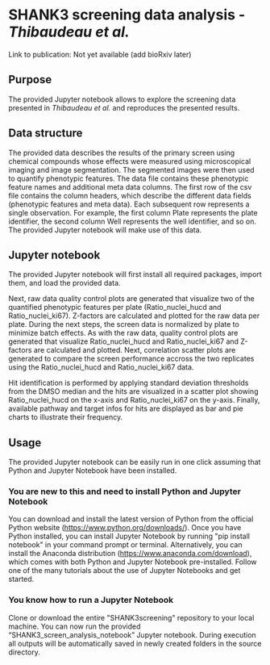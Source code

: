 # SHANK3 screening data analysis - *Thibaudeau et al.*

Link to publication: Not yet available (add bioRxiv later)

## Purpose
The provided Jupyter notebook allows to explore the screening data presented in *Thibaudeau et al.* and reproduces the presented results. 

## Data structure
The provided data describes the results of the primary screen using chemical compounds whose effects were measured using microscopical imaging and image segmentation. The segmented images were then used to quantify phenotypic features. The data file contains these phenotypic feature names and additional meta data columns. The first row of the csv file contains the column headers, which describe the different data fields (phenotypic features and meta data). Each subsequent row represents a single observation. For example, the first column Plate represents the plate identifier, the second column Well represents the well identifier, and so on. The provided Jupyter notebook will make use of this data.

## Jupyter notebook
The provided Jupyter notebook will first install all required packages, import them, and load the provided data. 

Next, raw data quality control plots are generated that visualize two of the quantified phenotypic features per plate (Ratio_nuclei_hucd and Ratio_nuclei_ki67). Z-factors are calculated and plotted for the raw data per plate. During the next steps, the screen data is normalized by plate to minimize batch effects. As with the raw data, quality control plots are generated that visualize Ratio_nuclei_hucd and Ratio_nuclei_ki67 and Z-factors are calculated and plotted. Next, correlation scatter plots are generated to compare the screen performance accross the two replicates using the Ratio_nuclei_hucd and Ratio_nuclei_ki67 data.

Hit identification is performed by applying standard deviation thresholds from the DMSO median and the hits are visualized in a scatter plot showing Ratio_nuclei_hucd on the x-axis and Ratio_nuclei_ki67 on the y-axis. Finally, available pathway and target infos for hits are displayed as bar and pie charts to illustrate their frequency.

## Usage
The provided Jupyter notebook can be easily run in one click assuming that Python and Jupyter Notebook have been installed.

### You are new to this and need to install Python and Jupyter Notebook
You can download and install the latest version of Python from the official Python website (https://www.python.org/downloads/). Once you have Python installed, you can install Jupyter Notebook by running "pip install notebook" in your command prompt or terminal. Alternatively, you can install the Anaconda distribution (https://www.anaconda.com/download), which comes with both Python and Jupyter Notebook pre-installed. Follow one of the many tutorials about the use of Jupyter Notebooks and get started.

### You know how to run a Jupyter Notebook
Clone or download the entire "SHANK3screening" repository to your local machine. You can now run the provided “SHANK3_screen_analysis_notebook” Jupyter notebook. During execution all outputs will be automatically saved in newly created folders in the source directory.
